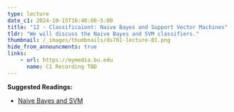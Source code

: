 ```yaml
---
type: lecture
date_c1: 2024-10-15T16:40:00-5:00
title: "12 - Classificaiont: Naive Bayes and Support Vector Machines"
tldr: "We will discuss the Naive Bayes and SVM classifiers."
thumbnail: /_images/thumbnails/ds701-lecture-01.png
hide_from_announcments: true
links: 
    - url: https://mymedia.bu.edu
      name: C1 Recording TBD
---
```


**Suggested Readings:**
- [Naive Bayes and SVM](https://tools4ds.github.io/DS701-Course-Notes/16-Classification-III-NB-SVM.html)

